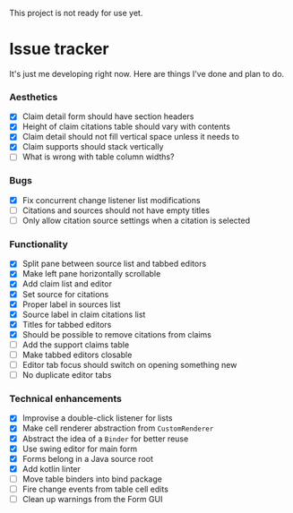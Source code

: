 This project is not ready for use yet.

# Issue tracker
It's just me developing right now. Here are things I've done and plan to do.

### Aesthetics
- [x] Claim detail form should have section headers
- [x] Height of claim citations table should vary with contents
- [x] Claim detail should not fill vertical space unless it needs to
- [x] Claim supports should stack vertically
- [ ] What is wrong with table column widths?

### Bugs
- [x] Fix concurrent change listener list modifications
- [ ] Citations and sources should not have empty titles
- [ ] Only allow citation source settings when a citation is selected

### Functionality
- [x] Split pane between source list and tabbed editors
- [x] Make left pane horizontally scrollable
- [x] Add claim list and editor
- [x] Set source for citations
- [x] Proper label in sources list
- [x] Source label in claim citations list
- [x] Titles for tabbed editors
- [x] Should be possible to remove citations from claims
- [ ] Add the support claims table
- [ ] Make tabbed editors closable
- [ ] Editor tab focus should switch on opening something new
- [ ] No duplicate editor tabs

### Technical enhancements
- [x] Improvise a double-click listener for lists
- [x] Make cell renderer abstraction from `CustomRenderer`
- [x] Abstract the idea of a `Binder` for better reuse
- [x] Use swing editor for main form
- [x] Forms belong in a Java source root
- [x] Add kotlin linter
- [ ] Move table binders into bind package
- [ ] Fire change events from table cell edits
- [ ] Clean up warnings from the Form GUI
